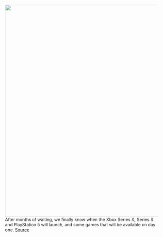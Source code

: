 <img src='https://cdn.vox-cdn.com/thumbor/71NCjhTixpaK-D3pYzC24QazV-8=/0x0:2040x1351/1200x675/filters:focal(1006x533:1332x859)/cdn.vox-cdn.com/uploads/chorus_image/image/67446551/twarren_200908_4177_0008.0.5.jpg' width='700px' /><br/>
After months of waiting, we finally know when the Xbox Series X, Series S and PlayStation 5 will launch, and some games that will be available on day one.
<a href='https://www.theverge.com/2020/9/21/21449985/xbox-series-x-s-playstation-5-ps5-next-generation-console-upgrade-preorder'> Source <a/>
